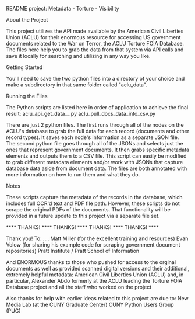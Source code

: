 README
project: Metadata - Torture - Visibility

About the Project

This project utilizes the API made available by the American Civil Liberties Union (ACLU) for their enormous resource for accessing US government documents related to the War on Terror, the ACLU Torture FOIA Database. The files here help you to grab the data from that system via API calls and save it locally for searching and utilizing in any way you like. 


Getting Started

You'll need to save the two python files into a directory of your choice and make a subdirectory in that same folder called "aclu_data". 


Running the Files

The Python scripts are listed here in order of application to achieve the final result:
    aclu_api_get_data__.py
    aclu_pull_docs_data_into_csv.py

There are just 2 python files. 
The first runs through all of the nodes on the ACLU's database to grab the full data for each record (documents and other record types). It saves each node's information as a separate JSON file.
The second python file goes through all of the JSONs and selects just the ones that represent government documents. It then grabs specific metadata elements and outputs them to a CSV file. This script can easily be modified to grab different metadata elements and/or work with JSONs that capture database data aside from document data.
The files are both annotated with more information on how to run them and what they do.


Notes

These scripts capture the metadata of the records in the database, which includes full OCR'd text and PDF file path. However, these scripts do not scrape the original PDFs of the documents. That functionality will be provided in a future update to this project via a separate file set.



**** THANKS!  ****  THANKS!  **** THANKS!  ****  THANKS!  ****

Thank you! To:
....
    Matt Miller  (for the excellent training and resources)
    Evan Volow (for sharing his example code for scraping government document repositories)
    Pratt Institute / Pratt School of Information

And ENORMOUS thanks to those who pushed for access to the orginal documents as well as provided scanned digital versions and their additional, extremely helpful metadata:
    American Civil Liberties Union (ACLU)
      and, in particular, Alexander Abdo formerly at the ACLU leading the Torture FOIA Database project and all the staff who worked on the project

Also thanks for help with earlier ideas related to this project are due to:
    New Media Lab (at the CUNY Graduate Center)
    CUNY Python Users Group (PUG)


